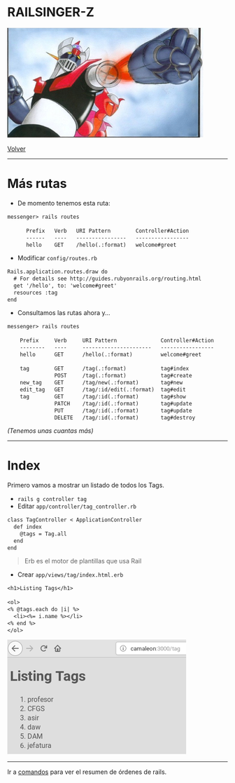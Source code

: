 
# RAILSINGER-Z

![](images/super-brazo.png)

[Volver](README.md)

---

# Más rutas

* De momento tenemos esta ruta:

```
messenger> rails routes

      Prefix   Verb   URI Pattern        Controller#Action
      ------   ----   ----------------   -----------------
      hello    GET    /hello(.:format)   welcome#greet

```

* Modificar `config/routes.rb`

```
Rails.application.routes.draw do
  # For details see http://guides.rubyonrails.org/routing.html
  get '/hello', to: 'welcome#greet'
  resources :tag
end
```

* Consultamos las rutas ahora y...

```
messenger> rails routes

    Prefix     Verb     URI Pattern              Controller#Action
    --------   ----     ----------------------   -----------------
    hello      GET      /hello(.:format)         welcome#greet

    tag        GET      /tag(.:format)           tag#index         
               POST     /tag(.:format)           tag#create
    new_tag    GET      /tag/new(.:format)       tag#new
    edit_tag   GET      /tag/:id/edit(.:format)  tag#edit
    tag        GET      /tag/:id(.:format)       tag#show
               PATCH    /tag/:id(.:format)       tag#update
               PUT      /tag/:id(.:format)       tag#update  
               DELETE   /tag/:id(.:format)       tag#destroy
```

_(Tenemos unas cuantas más)_

---

# Index

Primero vamos a mostrar un listado de todos los Tags.
* `rails g controller tag`
* Editar `app/controller/tag_controller.rb`
```
class TagController < ApplicationController
  def index
    @tags = Tag.all
  end
end
```

> Erb es el motor de plantillas que usa Rail

* Crear `app/views/tag/index.html.erb`
```
<h1>Listing Tags</h1>

<ol>
<% @tags.each do |i| %>
  <li><%= i.name %></li>
<% end %>
</ol>
```

![](images/08-tag.png)

---

Ir a [comandos](99-commands.md) para ver el resumen de órdenes de rails.

